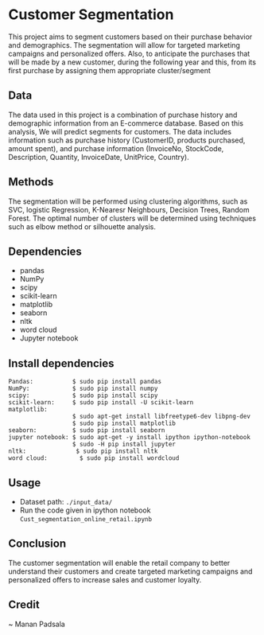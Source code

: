 # Customer Segmentation
This project aims to segment customers based on their purchase behavior and demographics. The segmentation will allow for targeted marketing campaigns and personalized offers. Also, to anticipate the purchases that will be made by a new customer, during the following year and this, from its first purchase by assigning them appropriate cluster/segment

## Data
The data used in this project is a combination of purchase history and demographic information from an E-commerce database. Based on this analysis, We will predict segments for customers. The data includes information such as purchase history (CustomerID, products purchased, amount spent), and purchase information (InvoiceNo, StockCode,	Description,	Quantity,	InvoiceDate,	UnitPrice, Country).

## Methods
The segmentation will be performed using clustering algorithms, such as SVC, logistic Regression, K-Nearesr Neighbours, Decision Trees, Random Forest. The optimal number of clusters will be determined using techniques such as elbow method or silhouette analysis.

## Dependencies
* pandas
* NumPy
* scipy
* scikit-learn
* matplotlib
* seaborn
* nltk
* word cloud
* Jupyter notebook

## Install dependencies
```
Pandas:           $ sudo pip install pandas
NumPy:            $ sudo pip install numpy
scipy:            $ sudo pip install scipy
scikit-learn:     $ sudo pip install -U scikit-learn
matplotlib: 
                  $ sudo apt-get install libfreetype6-dev libpng-dev
                  $ sudo pip install matplotlib 
seaborn:          $ sudo pip install seaborn
jupyter notebook: $ sudo apt-get -y install ipython ipython-notebook
                  $ sudo -H pip install jupyter
nltk:              $ sudo pip install nltk
word cloud:         $ sudo pip install wordcloud
```

## Usage
* Dataset path: `./input_data/`
* Run the code given in ipython notebook `Cust_segmentation_online_retail.ipynb`

## Conclusion
The customer segmentation will enable the retail company to better understand their customers and create targeted marketing campaigns and personalized offers to increase sales and customer loyalty.

## Credit

~ Manan Padsala
